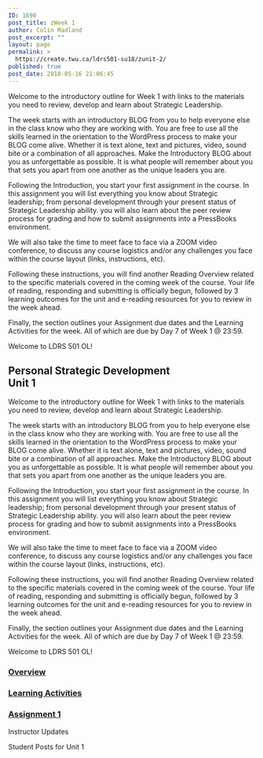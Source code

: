 ```yaml
---
ID: 1690
post_title: zWeek 1
author: Colin Madland
post_excerpt: ""
layout: page
permalink: >
  https://create.twu.ca/ldrs501-su18/zunit-2/
published: true
post_date: 2018-05-16 21:06:45
---
```

Welcome to the introductory outline for Week 1 with links to the materials you need to review, develop and learn about Strategic Leadership.

The week starts with an introductory BLOG from you to help everyone else in the class know who they are working with. You are free to use all the skills learned in the orientation to the WordPress process to make your BLOG come alive. Whether it is text alone, text and pictures, video, sound bite or a combination of all approaches. Make the Introductory BLOG about you as unforgettable as possible. It is what people will remember about you that sets you apart from one another as the unique leaders you are.

Following the Introduction, you start your first assignment in the course. In this assignment you will list everything you know about Strategic leadership; from personal development through your present status of Strategic Leadership ability. you will also learn about the peer review process for grading and how to submit assignments into a PressBooks environment.

We will also take the time to meet face to face via a ZOOM video conference, to discuss any course logistics and/or any challenges you face within the course layout (links, instructions, etc).

Following these instructions, you will find another Reading Overview related to the specific materials covered in the coming week of the course. Your life of reading, responding and submitting is officially begun, followed by 3 learning outcomes for the unit and e-reading resources for you to review in the week ahead.

Finally, the section outlines your Assignment due dates and the Learning Activities for the week. All of which are due by Day 7 of Week 1 @ 23:59.

Welcome to LDRS 501 OL!<!--themify_builder_static-->

<h2>Personal Strategic Development<br/>Unit 1</h2>

Welcome to the introductory outline for Week 1 with links to the materials you need to review, develop and learn about Strategic Leadership.</p>

The week starts with an introductory BLOG from you to help everyone else in the class know who they are working with. You are free to use all the skills learned in the orientation to the WordPress process to make your BLOG come alive. Whether it is text alone, text and pictures, video, sound bite or a combination of all approaches. Make the Introductory BLOG about you as unforgettable as possible. It is what people will remember about you that sets you apart from one another as the unique leaders you are.

Following the Introduction, you start your first assignment in the course. In this assignment you will list everything you know about Strategic leadership; from personal development through your present status of Strategic Leadership ability. you will also learn about the peer review process for grading and how to submit assignments into a PressBooks environment.

We will also take the time to meet face to face via a ZOOM video conference, to discuss any course logistics and/or any challenges you face within the course layout (links, instructions, etc).

Following these instructions, you will find another Reading Overview related to the specific materials covered in the coming week of the course. Your life of reading, responding and submitting is officially begun, followed by 3 learning outcomes for the unit and e-reading resources for you to review in the week ahead.

Finally, the section outlines your Assignment due dates and the Learning Activities for the week. All of which are due by Day 7 of Week 1 @ 23:59.

Welcome to LDRS 501 OL!

<a href="https://create.twu.ca/ldrs501-su18/unit-1/" >

</a>

<h3><a href="https://create.twu.ca/ldrs501-su18/unit-1/">Overview</a></h3>

<a href="https://create.twu.ca/ldrs501-su18/unit-1-learning-activities/" >

</a>

<h3><a href="https://create.twu.ca/ldrs501-su18/unit-1-learning-activities/">Learning Activities</a></h3>

<a href="https://create.twu.ca/ldrs501-su18/assignment-1" >

</a>

<h3><a href="https://create.twu.ca/ldrs501-su18/assignment-1">Assignment 1</a></h3>

Instructor Updates

Student Posts for Unit 1<!--/themify_builder_static-->
